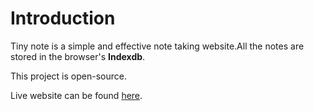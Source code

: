 # Introduction

Tiny note is a simple and effective note taking website.All the notes are stored in the browser's **Indexdb**.

This project is open-source.

Live website can be found [here](https://tiny-note.vercel.app).
